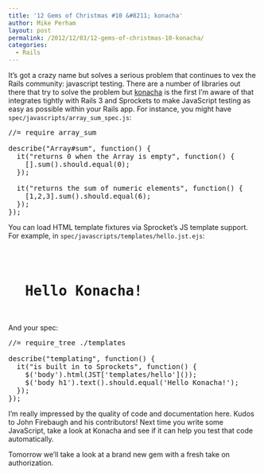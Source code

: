 ```yaml
---
title: '12 Gems of Christmas #10 &#8211; konacha'
author: Mike Perham
layout: post
permalink: /2012/12/03/12-gems-of-christmas-10-konacha/
categories:
  - Rails
---
```

It&#8217;s got a crazy name but solves a serious problem that continues to vex the Rails community: javascript testing. There are a number of libraries out there that try to solve the problem but [konacha][1] is the first I&#8217;m aware of that integrates tightly with Rails 3 and Sprockets to make JavaScript testing as easy as possible within your Rails app. For instance, you might have `spec/javascripts/array_sum_spec.js`:

<pre lang="javascript">//= require array_sum

describe("Array#sum", function() {
  it("returns 0 when the Array is empty", function() {
    [].sum().should.equal(0);
  });

  it("returns the sum of numeric elements", function() {
    [1,2,3].sum().should.equal(6);
  });
});
</pre>

You can load HTML template fixtures via Sprocket&#8217;s JS template support. For example, in `spec/javascripts/templates/hello.jst.ejs`:

<pre lang="html"><h1>
  Hello Konacha!
</h1>
</pre>

And your spec:

<pre lang="javascript">//= require_tree ./templates

describe("templating", function() {
  it("is built in to Sprockets", function() {
    $('body').html(JST['templates/hello']());
    $('body h1').text().should.equal('Hello Konacha!');
  });
});
</pre>

I&#8217;m really impressed by the quality of code and documentation here. Kudos to John Firebaugh and his contributors! Next time you write some JavaScript, take a look at Konacha and see if it can help you test that code automatically.

Tomorrow we&#8217;ll take a look at a brand new gem with a fresh take on authorization.

 [1]: https://github.com/jfirebaugh/konacha
